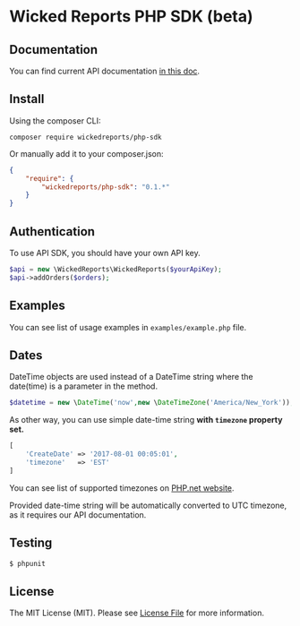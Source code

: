 # Wicked Reports PHP SDK (beta)

## Documentation
You can find current API documentation [in this doc](https://docs.google.com/document/d/1eY2ZU9QMU8wG9pThDcoPMr1FuaF8CmIQ-D-n665P_yU/edit).

## Install

Using the composer CLI:

```
composer require wickedreports/php-sdk
```

Or manually add it to your composer.json:

``` json
{
    "require": {
        "wickedreports/php-sdk": "0.1.*"
    }
}
```

## Authentication
To use API SDK, you should have your own API key.

```php
$api = new \WickedReports\WickedReports($yourApiKey);
$api->addOrders($orders);
```

## Examples
You can see list of usage examples in `examples/example.php` file.


## Dates

DateTime objects are used instead of a DateTime string where the date(time) is a parameter in the method.

```php
$datetime = new \DateTime('now',new \DateTimeZone('America/New_York'));
```

As other way, you can use simple date-time string __with `timezone` property set.__

```php
[
    'CreateDate' => '2017-08-01 00:05:01',
    'timezone'   => 'EST'
]
```

You can see list of supported timezones on [PHP.net website](http://php.net/manual/en/timezones.php).

Provided date-time string will be automatically converted to UTC timezone, as it requires our API documentation.

## Testing

``` bash
$ phpunit
```


## License

The MIT License (MIT). Please see [License File](https://github.com/wickedreports/php-sdk/blob/master/LICENSE) for more information.